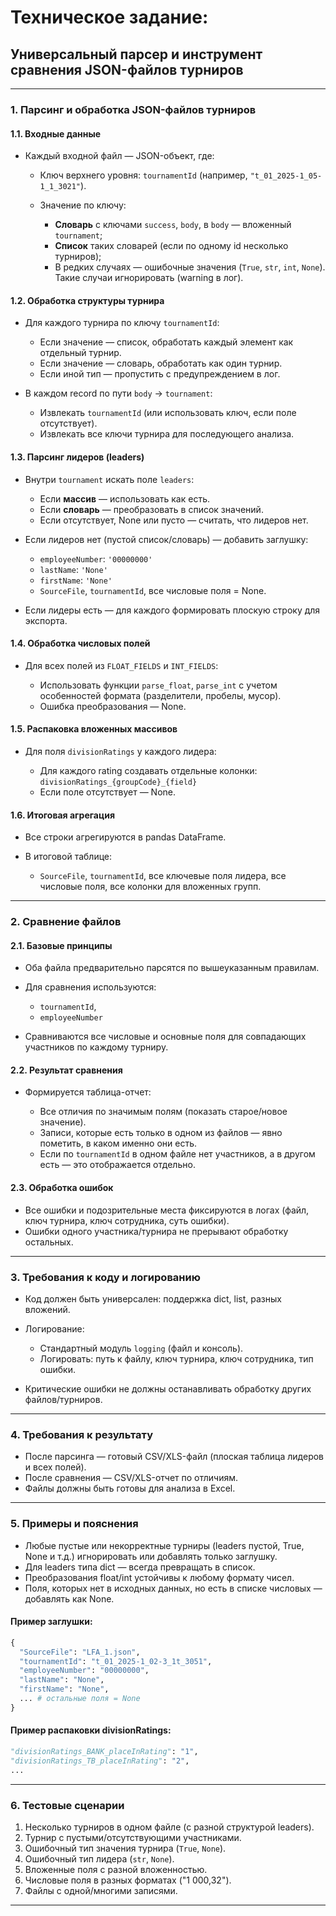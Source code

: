 # Техническое задание:

## Универсальный парсер и инструмент сравнения JSON-файлов турниров

---

### 1. **Парсинг и обработка JSON-файлов турниров**

#### 1.1. **Входные данные**

* Каждый входной файл — JSON-объект, где:

  * Ключ верхнего уровня: `tournamentId` (например, `"t_01_2025-1_05-1_1_3021"`).
  * Значение по ключу:

    * **Словарь** с ключами `success`, `body`, в `body` — вложенный `tournament`;
    * **Список** таких словарей (если по одному id несколько турниров);
    * В редких случаях — ошибочные значения (`True`, `str`, `int`, `None`).
      Такие случаи игнорировать (warning в лог).

#### 1.2. **Обработка структуры турнира**

* Для каждого турнира по ключу `tournamentId`:

  * Если значение — список, обработать каждый элемент как отдельный турнир.
  * Если значение — словарь, обработать как один турнир.
  * Если иной тип — пропустить с предупреждением в лог.

* В каждом record по пути `body` → `tournament`:

  * Извлекать `tournamentId` (или использовать ключ, если поле отсутствует).
  * Извлекать все ключи турнира для последующего анализа.

#### 1.3. **Парсинг лидеров (leaders)**

* Внутри `tournament` искать поле `leaders`:

  * Если **массив** — использовать как есть.
  * Если **словарь** — преобразовать в список значений.
  * Если отсутствует, None или пусто — считать, что лидеров нет.
* Если лидеров нет (пустой список/словарь) — добавить заглушку:

  * `employeeNumber`: `'00000000'`
  * `lastName`: `'None'`
  * `firstName`: `'None'`
  * `SourceFile`, `tournamentId`, все числовые поля = None.
* Если лидеры есть — для каждого формировать плоскую строку для экспорта.

#### 1.4. **Обработка числовых полей**

* Для всех полей из `FLOAT_FIELDS` и `INT_FIELDS`:

  * Использовать функции `parse_float`, `parse_int` с учетом особенностей формата (разделители, пробелы, мусор).
  * Ошибка преобразования — None.

#### 1.5. **Распаковка вложенных массивов**

* Для поля `divisionRatings` у каждого лидера:

  * Для каждого rating создавать отдельные колонки: `divisionRatings_{groupCode}_{field}`
  * Если поле отсутствует — None.

#### 1.6. **Итоговая агрегация**

* Все строки агрегируются в pandas DataFrame.
* В итоговой таблице:

  * `SourceFile`, `tournamentId`, все ключевые поля лидера, все числовые поля, все колонки для вложенных групп.

---

### 2. **Сравнение файлов**

#### 2.1. **Базовые принципы**

* Оба файла предварительно парсятся по вышеуказанным правилам.
* Для сравнения используются:

  * `tournamentId`,
  * `employeeNumber`
* Сравниваются все числовые и основные поля для совпадающих участников по каждому турниру.

#### 2.2. **Результат сравнения**

* Формируется таблица-отчет:

  * Все отличия по значимым полям (показать старое/новое значение).
  * Записи, которые есть только в одном из файлов — явно пометить, в каком именно они есть.
  * Если по `tournamentId` в одном файле нет участников, а в другом есть — это отображается отдельно.

#### 2.3. **Обработка ошибок**

* Все ошибки и подозрительные места фиксируются в логах (файл, ключ турнира, ключ сотрудника, суть ошибки).
* Ошибки одного участника/турнира не прерывают обработку остальных.

---

### 3. **Требования к коду и логированию**

* Код должен быть универсален: поддержка dict, list, разных вложений.
* Логирование:

  * Стандартный модуль `logging` (файл и консоль).
  * Логировать: путь к файлу, ключ турнира, ключ сотрудника, тип ошибки.
* Критические ошибки не должны останавливать обработку других файлов/турниров.

---

### 4. **Требования к результату**

* После парсинга — готовый CSV/XLS-файл (плоская таблица лидеров и всех полей).
* После сравнения — CSV/XLS-отчет по отличиям.
* Файлы должны быть готовы для анализа в Excel.

---

### 5. **Примеры и пояснения**

* Любые пустые или некорректные турниры (leaders пустой, True, None и т.д.) игнорировать или добавлять только заглушку.
* Для leaders типа dict — всегда превращать в список.
* Преобразования float/int устойчивы к любому формату чисел.
* Поля, которых нет в исходных данных, но есть в списке числовых — добавлять как None.

#### Пример заглушки:

```python
{
  "SourceFile": "LFA_1.json",
  "tournamentId": "t_01_2025-1_02-3_1t_3051",
  "employeeNumber": "00000000",
  "lastName": "None",
  "firstName": "None",
  ... # остальные поля = None
}
```

#### Пример распаковки divisionRatings:

```python
"divisionRatings_BANK_placeInRating": "1",
"divisionRatings_TB_placeInRating": "2",
...
```

---

### 6. **Тестовые сценарии**

1. Несколько турниров в одном файле (с разной структурой leaders).
2. Турнир с пустыми/отсутствующими участниками.
3. Ошибочный тип значения турнира (`True`, `None`).
4. Ошибочный тип лидера (`str`, `None`).
5. Вложенные поля с разной вложенностью.
6. Числовые поля в разных форматах ("1 000,32").
7. Файлы с одной/многими записями.

---